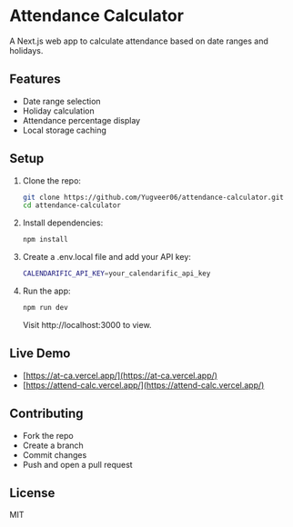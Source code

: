 # Attendance Calculator

A Next.js web app to calculate attendance based on date ranges and holidays.

## Features

-   Date range selection
-   Holiday calculation
-   Attendance percentage display
-   Local storage caching

## Setup

1.  Clone the repo:
    ```bash
    git clone https://github.com/Yugveer06/attendance-calculator.git
    cd attendance-calculator
    ```
2.  Install dependencies:
    ```bash
    npm install
    ```
3.  Create a .env.local file and add your API key:
    ```bash
    CALENDARIFIC_API_KEY=your_calendarific_api_key
    ```
4.  Run the app:
    ```bash
    npm run dev
    ```
    Visit http://localhost:3000 to view.

## Live Demo

-   [https://at-ca.vercel.app/](https://at-ca.vercel.app/)
-   [https://attend-calc.vercel.app/](https://attend-calc.vercel.app/)

## Contributing

-   Fork the repo
-   Create a branch
-   Commit changes
-   Push and open a pull request

## License

MIT
